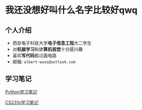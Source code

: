 # 我还没想好叫什么名字比较好qwq

## 个人介绍

- 西安电子科技大学**电子信息工程**大二学生
- 对**机器学习**和**计算机视觉**十分感兴趣
- 喜欢**写代码**胜过画电路
- 邮箱: `albert-wuxs@outlook.com`

## 学习笔记

[Python学习笔记](/python_learning/index.md)

[CS231n学习笔记](/cs231n/index.md)
